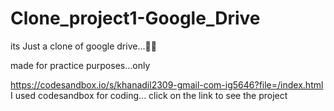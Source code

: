 # Clone_project1-Google_Drive
its Just a clone of  google drive...👌🏻

made for practice purposes...only 

https://codesandbox.io/s/khanadil2309-gmail-com-ig5646?file=/index.html
I used codesandbox for coding...
click on the link to see the project


